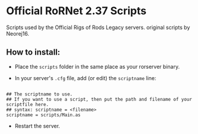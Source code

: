 # Official RoRNet 2.37 Scripts

Scripts used by the Official Rigs of Rods Legacy servers. original scripts by Neorej16.

## How to install:

- Place the `scripts` folder in the same place as your rorserver binary.

- In your server's `.cfg` file, add (or edit) the `scriptname` line:

```

## The scriptname to use.
## If you want to use a script, then put the path and filename of your scriptfile here.
## syntax: scriptname = <filename>
scriptname = scripts/Main.as

```
- Restart the server.
